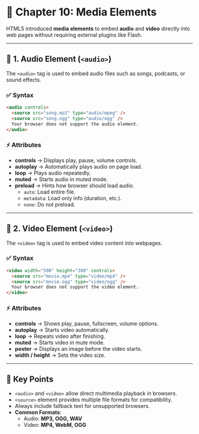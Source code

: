 # 📖 Chapter 10: Media Elements

HTML5 introduced **media elements** to embed **audio** and **video** directly into web pages without requiring external plugins like Flash.

---

## 🎵 1. Audio Element (`<audio>`)

The `<audio>` tag is used to embed audio files such as songs, podcasts, or sound effects.

### ✅ Syntax

```html
<audio controls>
  <source src="song.mp3" type="audio/mpeg" />
  <source src="song.ogg" type="audio/ogg" />
  Your browser does not support the audio element.
</audio>
```

### ⚡ Attributes

- **controls** → Displays play, pause, volume controls.
- **autoplay** → Automatically plays audio on page load.
- **loop** → Plays audio repeatedly.
- **muted** → Starts audio in muted mode.
- **preload** → Hints how browser should load audio.
  - `auto`: Load entire file.
  - `metadata`: Load only info (duration, etc.).
  - `none`: Do not preload.

---

## 🎥 2. Video Element (`<video>`)

The `<video>` tag is used to embed video content into webpages.

### ✅ Syntax

```html
<video width="500" height="300" controls>
  <source src="movie.mp4" type="video/mp4" />
  <source src="movie.ogg" type="video/ogg" />
  Your browser does not support the video element.
</video>
```

### ⚡ Attributes

- **controls** → Shows play, pause, fullscreen, volume options.
- **autoplay** → Starts video automatically.
- **loop** → Repeats video after finishing.
- **muted** → Starts video in mute mode.
- **poster** → Displays an image before the video starts.
- **width / height** → Sets the video size.

---

## 🔑 Key Points

- `<audio>` and `<video>` allow direct multimedia playback in browsers.
- `<source>` element provides multiple file formats for compatibility.
- Always include fallback text for unsupported browsers.
- **Common Formats**:
  - Audio: **MP3, OGG, WAV**
  - Video: **MP4, WebM, OGG**
